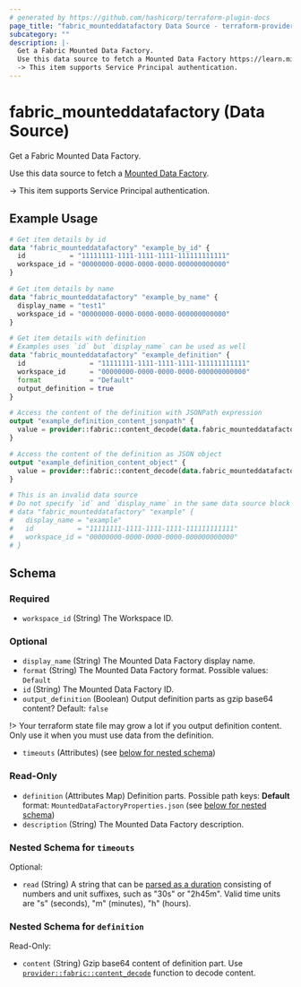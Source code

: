 ```yaml
---
# generated by https://github.com/hashicorp/terraform-plugin-docs
page_title: "fabric_mounteddatafactory Data Source - terraform-provider-fabric"
subcategory: ""
description: |-
  Get a Fabric Mounted Data Factory.
  Use this data source to fetch a Mounted Data Factory https://learn.microsoft.com/en-us/fabric/data-factory/data-factory-overview.
  -> This item supports Service Principal authentication.
---
```


# fabric_mounteddatafactory (Data Source)

Get a Fabric Mounted Data Factory.

Use this data source to fetch a [Mounted Data Factory](https://learn.microsoft.com/en-us/fabric/data-factory/data-factory-overview).

-> This item supports Service Principal authentication.

## Example Usage

```terraform
# Get item details by id
data "fabric_mounteddatafactory" "example_by_id" {
  id           = "11111111-1111-1111-1111-111111111111"
  workspace_id = "00000000-0000-0000-0000-000000000000"
}

# Get item details by name
data "fabric_mounteddatafactory" "example_by_name" {
  display_name = "test1"
  workspace_id = "00000000-0000-0000-0000-000000000000"
}

# Get item details with definition
# Examples uses `id` but `display_name` can be used as well
data "fabric_mounteddatafactory" "example_definition" {
  id                = "11111111-1111-1111-1111-111111111111"
  workspace_id      = "00000000-0000-0000-0000-000000000000"
  format            = "Default"
  output_definition = true
}

# Access the content of the definition with JSONPath expression
output "example_definition_content_jsonpath" {
  value = provider::fabric::content_decode(data.fabric_mounteddatafactory.example_definition.definition["MountedDataFactoryProperties.json"].content, ".properties.source.type")
}

# Access the content of the definition as JSON object
output "example_definition_content_object" {
  value = provider::fabric::content_decode(data.fabric_mounteddatafactory.example_definition.definition["MountedDataFactoryProperties.json"].content).properties.source.type
}

# This is an invalid data source
# Do not specify `id` and `display_name` in the same data source block
# data "fabric_mounteddatafactory" "example" {
#   display_name = "example"
#   id           = "11111111-1111-1111-1111-111111111111"
#   workspace_id = "00000000-0000-0000-0000-000000000000"
# }
```

<!-- schema generated by tfplugindocs -->
## Schema

### Required

- `workspace_id` (String) The Workspace ID.

### Optional

- `display_name` (String) The Mounted Data Factory display name.
- `format` (String) The Mounted Data Factory format. Possible values: `Default`
- `id` (String) The Mounted Data Factory ID.
- `output_definition` (Boolean) Output definition parts as gzip base64 content? Default: `false`

!> Your terraform state file may grow a lot if you output definition content. Only use it when you must use data from the definition.

- `timeouts` (Attributes) (see [below for nested schema](#nestedatt--timeouts))

### Read-Only

- `definition` (Attributes Map) Definition parts. Possible path keys: **Default** format: `MountedDataFactoryProperties.json` (see [below for nested schema](#nestedatt--definition))
- `description` (String) The Mounted Data Factory description.

<a id="nestedatt--timeouts"></a>

### Nested Schema for `timeouts`

Optional:

- `read` (String) A string that can be [parsed as a duration](https://pkg.go.dev/time#ParseDuration) consisting of numbers and unit suffixes, such as "30s" or "2h45m". Valid time units are "s" (seconds), "m" (minutes), "h" (hours).

<a id="nestedatt--definition"></a>

### Nested Schema for `definition`

Read-Only:

- `content` (String) Gzip base64 content of definition part.
Use [`provider::fabric::content_decode`](../functions/content_decode.md) function to decode content.

